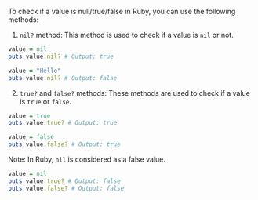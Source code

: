 To check if a value is null/true/false in Ruby, you can use the following methods:

1. `nil?` method: This method is used to check if a value is `nil` or not.

```ruby
value = nil
puts value.nil? # Output: true

value = "Hello"
puts value.nil? # Output: false
```

2. `true?` and `false?` methods: These methods are used to check if a value is `true` or `false`.

```ruby
value = true
puts value.true? # Output: true

value = false
puts value.false? # Output: true
```

Note: In Ruby, `nil` is considered as a false value.

```ruby
value = nil
puts value.true? # Output: false
puts value.false? # Output: false
```